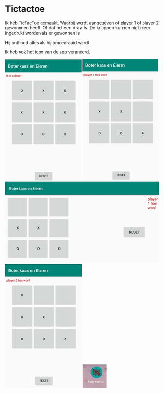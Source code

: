 # Tictactoe

Ik heb TicTacToe gemaakt. Waarbij wordt aangegeven of player 1 of player 2 gewonnnen heeft.
Of dat het een draw is. De knoppen kunnen niet meer ingedrukt worden als er gewonnen is

Hij onthoud alles als hij omgedraaid wordt. 

Ik heb ook het icon van de app veranderd.

![TicTacToe_draw](Draw.jpg)
![TicTacToe_Player1_won](Player_one_won_.jpg)
![TicTacToe_Player1_won_land](Player_1_won_land.jpg)
![TicTacToe_player2_won](player_two_won.jpg)
![TicTacToe_icon](icon_change.jpg)


